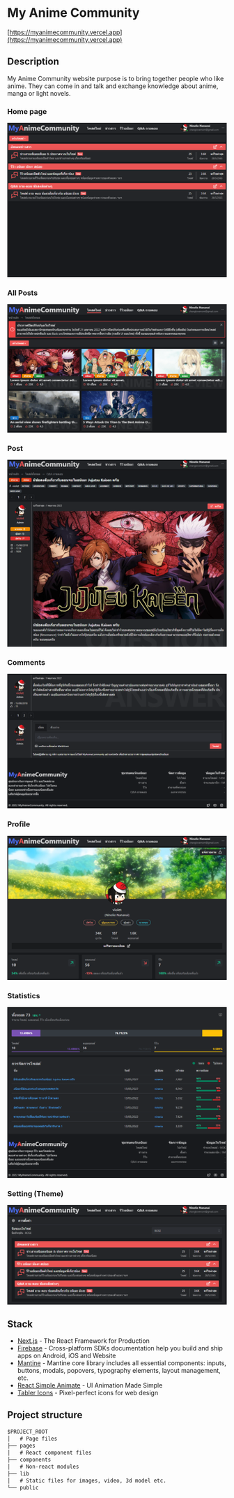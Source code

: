 # My Anime Community

[https://myanimecommunity.vercel.app](https://myanimecommunity.vercel.app)

## Description

My Anime Community website purpose is to bring together people who like anime. They can come in and talk and exchange knowledge about anime, manga or light novels.

### Home page
<img src="./public/image/website-1.png">

### All Posts
<img src="./public/image/website-2.png">

### Post
<img src="./public/image/website-3.png">

### Comments
<img src="./public/image/website-4.png">

### Profile
<img src="./public/image/website-5.png">

### Statistics
<img src="./public/image/website-6.png">

### Setting (Theme)
<img src="./public/image/website-7.png">


## Stack

- [Next.js](https://nextjs.org/) - The React Framework for Production
- [Firebase](https://firebase.google.com/) - Cross-platform SDKs documentation help you build and ship apps on Android, iOS and Website
- [Mantine](https://mantine.dev/) - Mantine core library includes all essential components: inputs, buttons, modals, popovers, typography elements, layout management, etc.
- [React Simple Animate](https://react-simple-animate.vercel.app/) - UI Animation Made Simple
- [Tabler Icons](https://github.com/tabler/tabler-icons) - Pixel-perfect icons for web design
## Project structure

```
$PROJECT_ROOT
│   # Page files
├── pages
│   # React component files
├── components
│   # Non-react modules
├── lib
│   # Static files for images, video, 3d model etc.
└── public
```

